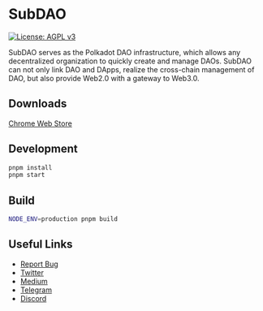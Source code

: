 # SubDAO

[![License: AGPL v3](https://img.shields.io/badge/License-AGPL%20v3-blue.svg)](https://www.gnu.org/licenses/agpl-3.0)

SubDAO serves as the Polkadot DAO infrastructure, which allows any decentralized organization to quickly create and manage DAOs. SubDAO can not only link DAO and DApps, realize the cross-chain management of DAO, but also provide Web2.0 with a gateway to Web3.0.

## Downloads

[Chrome Web Store](https://chrome.google.com/webstore/detail/subdao/mdjleeiifigofkgmmandpmfejhpaaaee)

## Development

```bash
pnpm install
pnpm start
```

## Build

```bash
NODE_ENV=production pnpm build
```

## Useful Links

- [Report Bug](https://github.com/SubDAO-Network/daowallet/issues)
- [Twitter](https://twitter.com/subdao_network)
- [Medium](https://medium.com/@subdao)
- [Telegram](https://t.me/subdao)
- [Discord](https://discord.com/invite/Z8jtYqWbbN)
